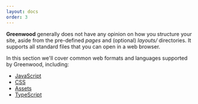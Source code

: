 ```yaml
---
layout: docs
order: 3
---
```


<app-heading-box heading="Resources">
  <p><strong>Greenwood</strong> generally does not have any opinion on how you structure your site, aside from the pre-defined <em>pages</em> and (optional) <em>layouts/</em> directories. It supports all standard files that you can open in a web browser.</p>
</app-heading-box>

In this section we'll cover common web formats and languages supported by Greenwood, including:

- [JavaScript](/docs/resources/scripts/)
- [CSS](/docs/resources/styles/)
- [Assets](/docs/resources/assets/)
- [TypeScript](/docs/resources/typescript/)
